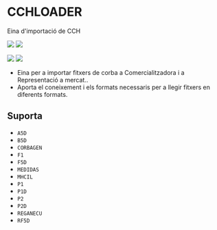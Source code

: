 # CCHLOADER

Eina d'importació de CCH

![](https://github.com/gisce/cchloader/actions/workflows/python2.7-app.yml/badge.svg)
![](https://github.com/gisce/cchloader/actions/workflows/python2.7-app.yml)

![](https://github.com/gisce/cchloader/actions/workflows/python3.11-app.yml/badge.svg)
![](https://github.com/gisce/cchloader/actions/workflows/python3.11-app.yml)

- Eina per a importar fitxers de corba a Comercialitzadora i a Representació a mercat..
- Aporta el coneixement i els formats necessaris per a llegir fitxers en diferents formats.

## Suporta
- `A5D`
- `B5D`
- `CORBAGEN`
- `F1`
- `F5D`
- `MEDIDAS`
- `MHCIL`
- `P1`
- `P1D`
- `P2`
- `P2D`
- `REGANECU`
- `RF5D`
